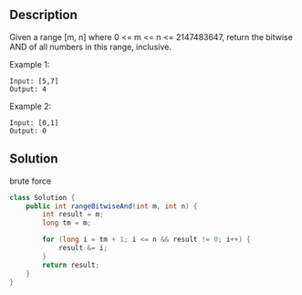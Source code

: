 ## Description

Given a range [m, n] where 0 <= m <= n <= 2147483647, return the bitwise AND of all numbers in this range, inclusive.

Example 1:
```
Input: [5,7]
Output: 4
```
Example 2:
```
Input: [0,1]
Output: 0
```

## Solution

brute force
```java
class Solution {
    public int rangeBitwiseAnd(int m, int n) {
        int result = m;
        long tm = m;

        for (long i = tm + 1; i <= n && result != 0; i++) {
            result &= i;
        }
        return result;
    }
}
```
